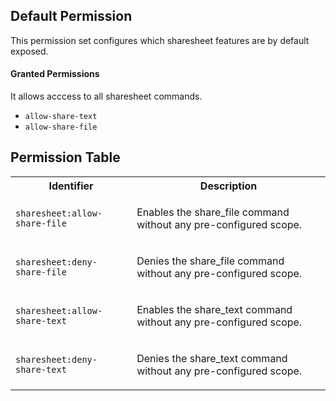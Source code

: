 ## Default Permission

This permission set configures which
sharesheet features are by default exposed.

#### Granted Permissions

It allows acccess to all sharesheet commands.



- `allow-share-text`
- `allow-share-file`

## Permission Table 

<table>
<tr>
<th>Identifier</th>
<th>Description</th>
</tr>


<tr>
<td>

`sharesheet:allow-share-file`

</td>
<td>

Enables the share_file command without any pre-configured scope.

</td>
</tr>

<tr>
<td>

`sharesheet:deny-share-file`

</td>
<td>

Denies the share_file command without any pre-configured scope.

</td>
</tr>

<tr>
<td>

`sharesheet:allow-share-text`

</td>
<td>

Enables the share_text command without any pre-configured scope.

</td>
</tr>

<tr>
<td>

`sharesheet:deny-share-text`

</td>
<td>

Denies the share_text command without any pre-configured scope.

</td>
</tr>
</table>
